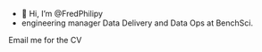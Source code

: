 - 👋 Hi, I’m @FredPhilipy
- engineering manager
Data Delivery and Data Ops at BenchSci.

Email me for the CV
